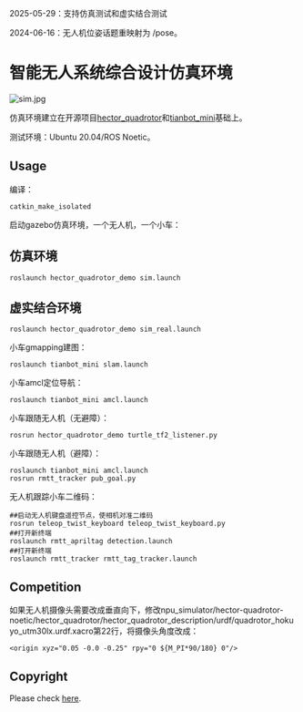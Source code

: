 2025-05-29：支持仿真测试和虚实结合测试

2024-06-16：无人机位姿话题重映射为 /pose。

# 智能无人系统综合设计仿真环境

![sim.jpg](sim.jpg)

仿真环境建立在开源项目[hector_quadrotor](https://github.com/RAFALAMAO/hector-quadrotor-noetic)和[tianbot_mini](https://github.com/tianbot/tianbot_mini)基础上。

测试环境：Ubuntu 20.04/ROS Noetic。

## Usage

编译：

```
catkin_make_isolated
```

启动gazebo仿真环境，一个无人机，一个小车：

## 仿真环境

```
roslaunch hector_quadrotor_demo sim.launch
```

## 虚实结合环境

```
roslaunch hector_quadrotor_demo sim_real.launch
```
 
小车gmapping建图：

```
roslaunch tianbot_mini slam.launch
```

小车amcl定位导航：

```
roslaunch tianbot_mini amcl.launch
```

小车跟随无人机（无避障）：

```
rosrun hector_quadrotor_demo turtle_tf2_listener.py
```

小车跟随无人机（避障）：

```
roslaunch tianbot_mini amcl.launch
rosrun rmtt_tracker pub_goal.py
```

无人机跟踪小车二维码：

```
##启动无人机键盘遥控节点，使相机对准二维码
rosrun teleop_twist_keyboard teleop_twist_keyboard.py
##打开新终端
roslaunch rmtt_apriltag detection.launch
##打开新终端
roslaunch rmtt_tracker rmtt_tag_tracker.launch
```

## Competition

如果无人机摄像头需要改成垂直向下，修改npu_simulator/hector-quadrotor-noetic/hector_quadrotor/hector_quadrotor_description/urdf/quadrotor_hokuyo_utm30lx.urdf.xacro第22行，将摄像头角度改成：

```
<origin xyz="0.05 -0.0 -0.25" rpy="0 ${M_PI*90/180} 0"/>
```

## Copyright

Please check [here](LICENSE.txt).
